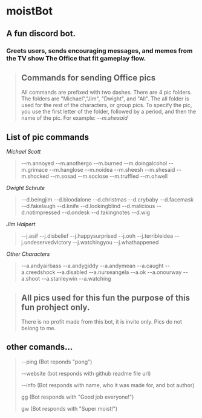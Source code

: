 moistBot
========

A fun discord bot.
------------------

### Greets users, sends encouraging messages, and memes from the TV show The Office that fit gameplay flow.

> ## Commands for sending Office pics
> All commands are prefixed with two dashes. 
> There are 4 pic folders.
> The folders are "Michael","Jim", "Dwight", and "All". The all folder is used for the rest of the characters, or group pics.
> To specify the pic, you use the first letter of the folder, followed by a period, and then the name of the pic.
> For example: *--m.shesaid*

List of pic commands
-------------------

 *Michael Scott*
> --m.annoyed
> --m.anothergo
> --m.burned
> --m.doingalcohol
> --m.grimace
> --m.hanglose
> --m.noidea
> --m.sheesh
> --m.shesaid
> --m.shocked
> --m.sosad
> --m.soclose
> --m.truffled
> --m.ohwell

 *Dwight Schrute*
> --d.beingjim
> --d.bloodalone
> --d.christmas
> --d.crybaby
> --d.facemask
> --d.fakelaugh
> --d.knife
> --d.lookingblind
> --d.malicious
> --d.notimpressed
> --d.ondesk
> --d.takingnotes
> --d.wig

 *Jim Halpert*
> --j.asif
> --j.disbelief
> --j.happysurprised
> --j.ooh
> --j.terribleidea
> --j.undeservedvictory
> --j.watchingyou
> --j.whathappened

 *Other Characters*
> --a.andyairbass
> --a.andygiddy
> --a.andymean
> --a.caught
> --a.creedshock
> --a.disabled
> --a.nurseangela
> --a.ok
> --a.onourway
> --a.shoot
> --a.stanleywin
> --a.watching

> ## All pics used for this fun the purpose of this fun prohject only. 
> There is no profit made from this bot, it is invite only. Pics do not belong to me.

 
## other comands...
> --ping 
> (Bot reponds "pong")
> 
> --website
> (bot responds with github readme file url)
> 
> --info
> (Bot responds with name, who it was made for, and bot author)
>
> gg
> (Bot responds with "Good job everyone!")
>
> gw
> (Bot responds with "Super moist!")
